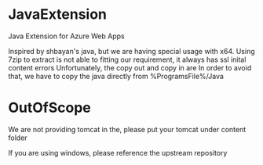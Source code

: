 # JavaExtension
Java Extension for Azure Web Apps

Inspired by shbayan's java, but we are having special usage with x64.
Using 7zip to extract is not able to fitting our requirement, it always has ssl inital content errors
Unfortunately, the copy out and copy in are 
In order to avoid that, we have to copy the java directly from  %ProgramsFile%/Java 

# OutOfScope

We are not providing tomcat in the, please put your tomcat under content folder

If you are using windows, please reference the upstream repository
